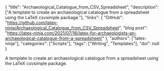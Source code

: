 {
  "title": "Archaeological_Catalogue_from_CSV_Spreadsheet",
  "description": ["A template to create an archaeological catalogue from a spreadsheet using the LaTeX csvsimple package."],
  "links": {
    "GitHub": "https://github.com/latex-ninja/Archaeological_Catalogue_from_CSV_Spreadsheet",
    "blog post": "https://latex-ninja.com/2021/07/16/latex-for-archaeologists-an-archaeological-catalogue-from-a-spreadsheet/"
  },
  "authors": ["latex-ninja"],
  "categories": ["Scripts"],
  "tags": ["Writing", "Templates"],
  "doi": null
}

<!-- Generated by csv2md.R – do not edit by hand -->

A template to create an archaeological catalogue from a spreadsheet using the LaTeX csvsimple package.